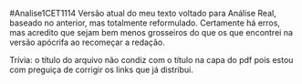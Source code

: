 #Analise1CET1114
Versão atual do meu texto voltado para Análise Real, baseado no anterior, mas totalmente reformulado.
Certamente há erros, mas acredito que sejam bem menos grosseiros do que os que encontrei na versão apócrifa ao recomeçar a redação.

Trívia: o título do arquivo não condiz com o título na capa do pdf pois estou com preguiça de corrigir os links que já distribui.